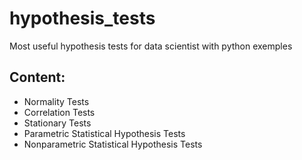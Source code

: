 # hypothesis_tests
Most useful hypothesis tests for data scientist with python exemples

## Content:
* Normality Tests
* Correlation Tests
* Stationary Tests
* Parametric Statistical Hypothesis Tests
* Nonparametric Statistical Hypothesis Tests
